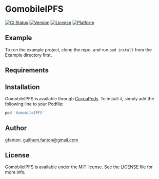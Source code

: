 # GomobileIPFS

[![CI Status](https://img.shields.io/travis/gfanton/GomobileIPFS.svg?style=flat)](https://travis-ci.org/gfanton/GomobileIPFS)
[![Version](https://img.shields.io/cocoapods/v/GomobileIPFS.svg?style=flat)](https://cocoapods.org/pods/GomobileIPFS)
[![License](https://img.shields.io/cocoapods/l/GomobileIPFS.svg?style=flat)](https://cocoapods.org/pods/GomobileIPFS)
[![Platform](https://img.shields.io/cocoapods/p/GomobileIPFS.svg?style=flat)](https://cocoapods.org/pods/GomobileIPFS)

## Example

To run the example project, clone the repo, and run `pod install` from the Example directory first.

## Requirements

## Installation

GomobileIPFS is available through [CocoaPods](https://cocoapods.org). To install
it, simply add the following line to your Podfile:

```ruby
pod 'GomobileIPFS'
```

## Author

gfanton, guilhem.fanton@gmail.com

## License

GomobileIPFS is available under the MIT license. See the LICENSE file for more info.
